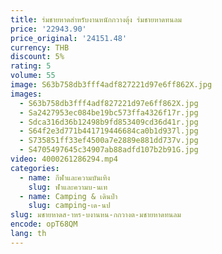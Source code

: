 ```yaml
---
title: ร่มชายหาดสําหรับงานหนักกวางตุ้ง ร่มชายหาดทนลม
price: '22943.90'
price_original: '24151.48'
currency: THB
discount: 5%
rating: 5
volume: 55
image: S63b758db3fff4adf827221d97e6ff862X.jpg
images:
  - S63b758db3fff4adf827221d97e6ff862X.jpg
  - Sa2427953ec084be19bc573ffa4326f17r.jpg
  - Sdca316d36b12498b9fd853409cd36d41r.jpg
  - S64f2e3d771b441719446684ca0b1d937l.jpg
  - S735851ff33ef4500a7e2889e881dd737v.jpg
  - S4705497645c34907ab88adfd107b2b91G.jpg
video: 4000261286294.mp4
categories:
  - name: กีฬาและความบันเทิง
    slug: ฬาและความบ-นเท
  - name: Camping & เดินป่า
    slug: camping-เด-นป
slug: มชายหาดส-าหร-บงานหน-กกวางต-มชายหาดทนลม
encode: opT68QM
lang: th
---
```

  